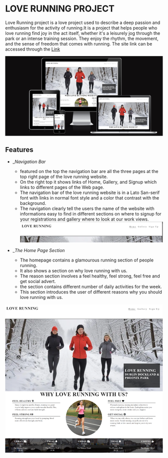 # LOVE RUNNING PROJECT

Love Running project is a love project used to describe a deep passion and enthusiasm for the activity of running.It is a project that helps people who love running find joy in the act itself, whether it's a leisurely jog through the park or an intense training session. They enjoy the rhythm, the movement, and the sense of freedom that comes with running.
The site link can be accessed through the [Link](https://ebuka-martins.github.io/LOVE-RUNNING-PROJECT/)

![Love Running Project](assets/image/front-page.png)

## Features
- __Navigation Bar_
  - featured on the top the navigation bar are all the three pages at the top right page of the love running website.
  - On the right top it shows links of Home, Gallery, and Signup which links to different pages of the Web page.
  - The navigation bar of the love running website is in a Lato San-serif font with links in normal font style and a color that contrast with the background.
   - The navigation clearly tell the users the name of the website with informations easy to find in different sections on where to signup for your registrations and gallery where to look at our work views.
![nav bar](assets/image/nav-bar.png)

- __The Home Page Section_
 
   - The homepage contains a glamourous running section of people running.
   - It also shows a section on why love running with us.
   - The reason section involves a feel healthy, feel strong, feel free and get social advert.
   - the section contains different number of daily activities for the week.
   - This section introduces the user of different reasons why you should love running with us.

 ![home page](assets/image/hom-page.png)



